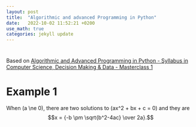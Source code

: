 ```yaml
---
layout: post
title:  "Algorithmic and advanced Programming in Python"
date:   2022-10-02 11:52:21 +0200
use_math: true
categories: jekyll update
---
```

# 

Based on [Algorithmic and Advanced Programming in Python - Syllabus in Computer Science, Decision Making & Data - Masterclass 1][1]


# Example 1 
When \(a \ne 0\), there are two solutions to \(ax^2 + bx + c = 0\) and they are
$$x = {-b \pm \sqrt{b^2-4ac} \over 2a}.$$


[1]: https://papers.ssrn.com/sol3/Data_Integrity_Notice.cfm?abid=3953589